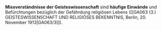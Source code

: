 
**Missverständnisse der Geisteswissenschaft** sind **häufige Einwände** und Befürchtungen bezüglich der Gefährdung religiösen Lebens ([[GA063 (3.) GEISTESWISSENSCHAFT UND RELIGIÖSES BEKENNTNIS, Berlin, 20. November 1913|GA063/3]]).
